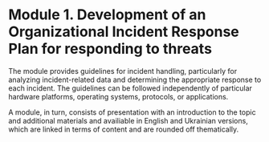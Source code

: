 # Module 1. Development of an Organizational Incident Response Plan for responding to threats

The module provides guidelines for incident handling, particularly for analyzing incident-related data and determining the appropriate response to each incident. The guidelines can be followed independently of particular hardware platforms, operating systems, protocols, or applications.

A module, in turn, consists of presentation with an introduction to the topic and additional materials and availiable in English and Ukrainian versions, which are linked in terms of content and are rounded off thematically. 
